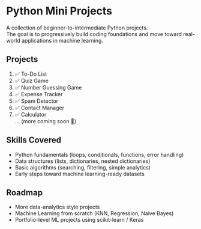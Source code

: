 # Python Mini Projects

A collection of beginner-to-intermediate Python projects.  
The goal is to progressively build coding foundations and move toward real-world applications in machine learning.

## Projects

1. ✅ To-Do List  
2. ✅ Quiz Game  
3. ✅ Number Guessing Game  
4. ✅ Expense Tracker  
5. ✅ Spam Detector  
6. ✅ Contact Manager  
7. ✅ Calculator  
... (more coming soon 🚀)

## Skills Covered
- Python fundamentals (loops, conditionals, functions, error handling)  
- Data structures (lists, dictionaries, nested dictionaries)  
- Basic algorithms (searching, filtering, simple analytics)  
- Early steps toward machine learning-ready datasets  

## Roadmap
- More data-analytics style projects  
- Machine Learning from scratch (KNN, Regression, Naive Bayes)  
- Portfolio-level ML projects using scikit-learn / Keras
